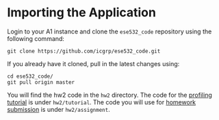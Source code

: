 # Importing the Application

Login to your A1 instance and clone the `ese532_code`
repository using the following command:
```
git clone https://github.com/icgrp/ese532_code.git
```
If you already have it cloned, pull in the latest changes
using:
```
cd ese532_code/
git pull origin master
```
You will find the hw2 code in the `hw2` directory.
The code for the [profiling tutorial](profiling_tutorial)
is under `hw2/tutorial`. The code you will use for 
[homework submission](homework_submission) is under
`hw2/assignment`.


